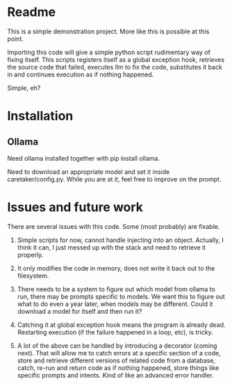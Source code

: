 # Readme

This is a simple demonstration project. More like this is possible at this point.

Importing this code will give a simple python script rudimentary way of fixing itself.
This scripts registers itself as a global exception hook, retrieves the source code that failed, executes llm to fix the code, substitutes it back in and continues execution as if nothing happened.

Simple, eh?

# Installation

## Ollama

Need ollama installed together with 
pip install ollama.

Need to download an appropriate model and set it inside caretaker/config.py. While you are at it, feel free to improve on the prompt.




# Issues and future work

There are several issues with this code. Some (most probably) are fixable.

1. Simple scripts for now, cannot handle injecting into an object. Actually, I think it can, I just messed up with the stack and need to retrieve it properly.

2. It only modifies the code in memory, does not write it back out to the filesystem. 

3. There needs to be a system to figure out which model from ollama to run, there may be prompts specific to models. We want this to figure out what to do even a year later, when models may be different. Could it download a model for itself and then run it?

4. Catching it at global exception hook means the program is already dead. Restarting execution (if the failure happened in a loop, etc), is tricky.

5. A lot of the above can be handled by introducing a decorator (coming next). That will allow me to catch errors at a specific section of a code, store and retrieve different versions of related code from a database, catch, re-run and return code as if nothing happened, store things like specific prompts and intents. Kind of like an advanced error handler.

